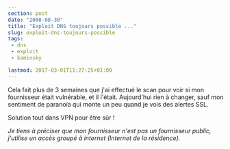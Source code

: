 ```yaml
---
section: post
date: "2008-08-30"
title: "Exploit DNS toujours possible ..."
slug: exploit-dns-toujours-possible
tags:
 - dns
 - exploit
 - kaminsky

lastmod: 2017-03-01T11:27:25+01:00
---
```


Cela fait plus de 3 semaines que j'ai effectué le scan pour voir si mon fournisseur était vulnérable, et il l'était. Aujourd'hui rien à changer, sauf mon sentiment de paranoïa qui monte un peu quand je vois des alertes SSL.

Solution tout dans VPN pour être sûr !

_Je tiens à préciser que mon fournisseur n'est pas un fournisseur public, j'utilise un accès groupé à internet (Internet de la résidence)._
